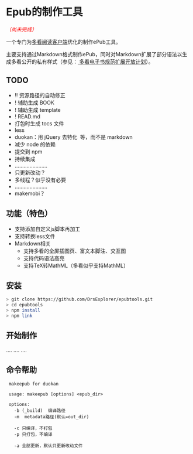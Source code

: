 Epub的制作工具
=======================

<em style="color: red">（尚未完成）</em>

一个专门为[多看阅读客户端](http://www.duokan.com/product)优化的制作ePub工具。

主要支持通过Markdown格式制作ePub，同时对Markdown扩展了部分语法以生成多看公开的私有样式（参见：[ 多看电子书规范扩展开放计划](http://www.miui.com/thread-1960799-1-1.html)）。

TODO
-----------------------

- !! 资源路径的自动修正
- ! 辅助生成 BOOK
- ! 辅助生成 template
- ! READ.md
- 打包时生成 tocs 文件
- less
- duokan：用 jQuery 去特化 <img> 等，而不是 markdown
- 减少 node 的依赖
- 提交到 npm
- 持续集成
- ......................
- 只更新改动？
- 多线程？似乎没有必要
- ......................
- makemobi？

功能（特色）
-----------------------

- 支持添加自定义js脚本再加工
- 支持转换less文件
- Markdown相关
  - 支持多看的全屏插图页、富文本脚注、交互图
  - 支持代码语法高亮
  - 支持TeX转MathML（多看似乎支持MathML）

安装
------------------------

```sh
> git clone https://github.com/DrsExplorer/epubtools.git
> cd epubtools
> npm install
> npm link
```

开始制作
-----------------------

....
....
....


命令帮助
-----------------------

     makeepub for duokan
     
     usage: makeepub [options] <epub_dir>
     
     options:
       -b (_build)  编译路径 
       -m  metadata路径(默认=out_dir)
       
       -c 只编译，不打包
       -p 只打包，不编译
       
       -a 全部更新，默认只更新改动文件
